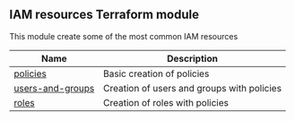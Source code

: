 ## IAM resources Terraform module

This module create some of the most common IAM resources

| Name                                           | Description                                |
| ---------------------------------------------- | ------------------------------------------ |
| [policies](examples/policies/)                 | Basic creation of policies                 |
| [users-and-groups](examples/users-and-groups/) | Creation of users and groups with policies |
| [roles](examples/roles/)                       | Creation of roles with policies            |
